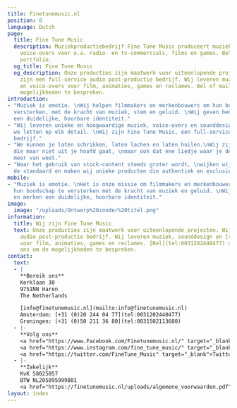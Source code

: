 ```yaml
---
title: Finetunemusic.nl
position: 0
language: Dutch
page:
  title: Fine Tune Music
  description: Muziekproductiebedrijf Fine Tune Music produceert muziek, sounds en
    voice-overs voor o.a. radio- en tv-commercials, films en games. Beluister ons
    portfolio.
  og_title: Fine Tune Music
  og_description: Onze producties zijn maatwerk voor uiteenlopende projecten. Wij
    zijn een full-service audio post-productie bedrijf. Wij leveren muziek, sounddesign
    en voice-overs voor film, animaties, games en reclames. Bel of mail ons om de
    mogelijkheden te bespreken.
introduction:
- "Muziek is emotie. \nWij helpen filmmakers en merkenbouwers om hun boodschap te
  versterken, met de kracht van muziek, stem en geluid. \nWij geven bedrijven en merken
  een duidelijke, hoorbare identiteit."
- "Wij leveren unieke en hoogwaardige muziek, voice-overs en sounddesign, waarbij
  we letten op elk detail. \nWij zijn Fine Tune Music, een full-service audio post-production
  bedrijf."
- "We kunnen je laten schrikken, laten lachen en laten huilen.\nWij zijn die melodie
  die maar niet uit je hoofd gaat, \nmaar ook dat ene liedje waar je de naam niet
  meer van weet."
- "Waar het gebruik van stock-content steeds groter wordt, \nwijken wij juist af van
  de standaard en maken wij unieke producten die authentiek en exclusief zijn. "
mobile:
- "Muziek is emotie. \nHet is onze missie om filmmakers en merkenbouwers te helpen
  hun boodschap te versterken met de kracht van muziek en geluid. \nWij geven bedrijven
  en merken een duidelijke, hoorbare identiteit."
image:
  image: "/uploads/Ontwerp%20zonder%20titel.png"
information:
  title: Wij zijn Fine Tune Music
  text: Onze producties zijn maatwerk voor uiteenlopende projecten. Wij zijn een full-service
    audio post-productie bedrijf. Wij leveren muziek, sounddesign en [voice-overs](https://finetunevoices.nl/)
    voor film, animaties, games en reclames. [Bel](tel:0031202440477) of [mail](mailto:info@finetunemusic.nl)
    ons om de mogelijkheden te bespreken.
contact:
  text:
  - |
    **Bereik ons**
    Kerklaan 30
    9751NN Haren
    The Netherlands

    [info@finetunemusic.nl](mailto:info@finetunemusic.nl)
    Amsterdam: [+31 (0)20 244 04 77](tel:0031202440477)
    Groningen: [+31 (0)50 211 36 80](tel:0031502113680)
  - |-
    **Volg ons**
    <a href="https://www.Facebook.com/Finetunemusic.nl/" target="_blank">Facebook</a>
    <a href="https://www.instagram.com/fine_tune_music/" target="_blank">Instagram</a>
    <a href="https://twitter.com/FineTune_Music" target="_blank">Twitter</a>
  - |-
    **Zakelijk**
    KvK 58025057
    BTW NL205095999B01
    <a href="https://finetunemusic.nl/uploads/algemene_voorwaarden.pdf" target="_blank">Algemene Voorwaarden</a>
layout: index
---
```


